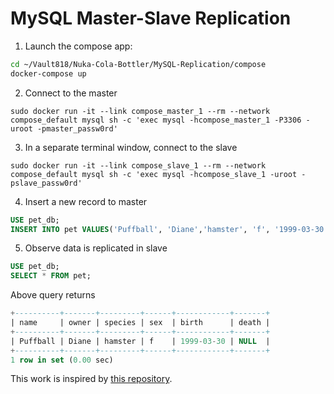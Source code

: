 # MySQL Master-Slave Replication

1. Launch the compose app:
```bash
cd ~/Vault818/Nuka-Cola-Bottler/MySQL-Replication/compose
docker-compose up
```
2. Connect to the master
```
sudo docker run -it --link compose_master_1 --rm --network compose_default mysql sh -c 'exec mysql -hcompose_master_1 -P3306 -uroot -pmaster_passw0rd'
```
3. In a separate terminal window, connect to the slave
```
sudo docker run -it --link compose_slave_1 --rm --network compose_default mysql sh -c 'exec mysql -hcompose_slave_1 -uroot -pslave_passw0rd'
```
4. Insert a new record to master
```sql
USE pet_db;
INSERT INTO pet VALUES('Puffball', 'Diane','hamster', 'f', '1999-03-30', NULL);
```

5. Observe data is replicated in slave
```sql
USE pet_db;
SELECT * FROM pet;
```
Above query returns
```sql
+----------+-------+---------+------+------------+-------+
| name     | owner | species | sex  | birth      | death |
+----------+-------+---------+------+------------+-------+
| Puffball | Diane | hamster | f    | 1999-03-30 | NULL  |
+----------+-------+---------+------+------------+-------+
1 row in set (0.00 sec)

```

This work is inspired by [this repository](https://github.com/twang2218/mysql-replica).